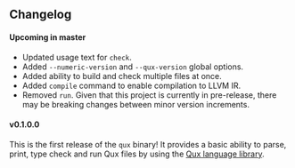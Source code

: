 ## Changelog

#### Upcoming in master

* Updated usage text for `check`.
* Added `--numeric-version` and `--qux-version` global options.
* Added ability to build and check multiple files at once.
* Added `compile` command to enable compilation to LLVM IR.
* Removed `run`. Given that this project is currently in pre-release, there may be breaking changes
  between minor version increments.

#### v0.1.0.0

This is the first release of the `qux` binary!
It provides a basic ability to parse, print, type check and run Qux files by using the [Qux language
    library](https://github.com/qux-lang/language-qux).

